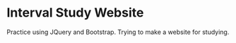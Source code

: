 # Interval Study Website
Practice using JQuery and Bootstrap. Trying to make a website for studying.
